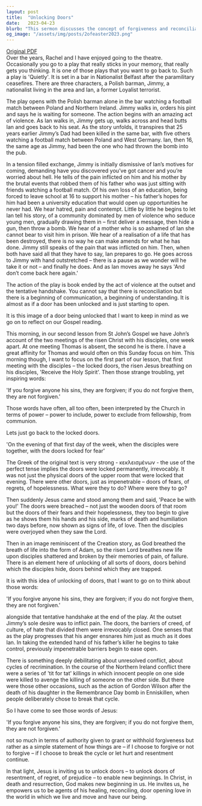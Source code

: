 ```yaml
---
layout: post
title:  "Unlocking Doors"
date:   2023-04-23
blurb: "This sermon discusses the concept of forgiveness and reconciliation, using the play 'Quietly' as a metaphor. The sermon emphasizes the debilitating nature of unresolved conflict and the power of forgiveness in unlocking doors of resentment, regret, and prejudice. It highlights Jesus's words about forgiveness, interpreting them not as an authority to grant or withhold forgiveness, but as an invitation to break cycles of hurt and resentment."
og_image: "/assets/img/posts/2ofeaster2023.png"
---
```

[Original PDF](/assets/pdf/2ofeaster2023.pdf)    
Over the years, Rachel and I have enjoyed going to the theatre. Occasionally you go to a play that really sticks in your memory, that really gets you thinking. It is one of those plays that you want to go back to. Such a play is 'Quietly'. It is set in a bar in Nationalist Belfast after the paramilitary ceasefires. There are three characters, a Polish barman, Jimmy, a nationalist living in the area and Ian, a former Loyalist terrorist.

The play opens with the Polish barman alone in the bar watching a football match between Poland and Northern Ireland. Jimmy walks in, orders his pint and says he is waiting for someone. The action begins with an amazing act of violence. As Ian walks in, Jimmy gets up, walks across and head butts Ian and goes back to his seat. As the story unfolds, it transpires that 25 years earlier Jimmy’s Dad had been killed in the same bar, with five others watching a football match between Poland and West Germany. Ian, then 16, the same age as Jimmy, had been the one who had thrown the bomb into the pub.

In a tension filled exchange, Jimmy is initially dismissive of Ian’s motives for coming, demanding have you discovered you’ve got cancer and you’re worried about hell. He tells of the pain inflicted on him and his mother by the brutal events that robbed them of his father who was just sitting with friends watching a football match. Of his own loss of an education, being forced to leave school at 16 to support his mother – his father’s hopes for him had been a university education that would open up opportunities he never had. We hear hatred, pain and contempt. Little by little he begins to let Ian tell his story, of a community dominated by men of violence who seduce young men, gradually drawing them in – first deliver a message, then hide a gun, then throw a bomb. We hear of a mother who is so ashamed of Ian she cannot bear to visit him in prison. We hear of a realisation of a life that has been destroyed, there is no way he can make amends for what he has done. Jimmy still speaks of the pain that was inflicted on him. Then, when both have said all that they have to say, Ian prepares to go. He goes across to Jimmy with hand outstretched – there is a pause as we wonder will he take it or not – and finally he does. And as Ian moves away he says 'And don’t come back here again.'

The action of the play is book ended by the act of violence at the outset and the tentative handshake. You cannot say that there is reconciliation but there is a beginning of communication, a beginning of understanding. It is almost as if a door has been unlocked and is just starting to open.

It is this image of a door being unlocked that I want to keep in mind as we go on to reflect on our Gospel reading.

This morning, in our second lesson from St John’s Gospel we have John’s account of the two meetings of the risen Christ with his disciples, one week apart. At one meeting Thomas is absent, the second he is there. I have a great affinity for Thomas and would often on this Sunday focus on him. This morning though, I want to focus on the first part of our lesson, that first meeting with the disciples – the locked doors, the risen Jesus breathing on his disciples, 'Receive the Holy Spirit'. Then those strange troubling, yet inspiring words:

'If you forgive anyone his sins, they are forgiven; if you do not forgive them, they are not forgiven.'

Those words have often, all too often, been interpreted by the Church in terms of power – power to include, power to exclude from fellowship, from communion.

Lets just go back to the locked doors.

'On the evening of that first day of the week, when the disciples were together, with the doors locked for fear'

The Greek of the original text is very strong - κεκλεισμένων - the use of the perfect tense implies the doors were locked permanently, irrevocably. It was not just the physical doors of the upper room that were locked that evening. There were other doors, just as impenetrable – doors of fears, of regrets, of hopelessness. What were they to do? Where were they to go?

Then suddenly Jesus came and stood among them and said, 'Peace be with you!' The doors were breached – not just the wooden doors of that room but the doors of their fears and their hopelessness, they too begin to give as he shows them his hands and his side, marks of death and humiliation two days before, now shown as signs of life, of love. Then the disciples were overjoyed when they saw the Lord.

Then in an image reminiscent of the Creation story, as God breathed the breath of life into the form of Adam, so the risen Lord breathes new life upon disciples shattered and broken by their memories of pain, of failure. There is an element here of unlocking of all sorts of doors, doors behind which the disciples hide, doors behind which they are trapped.

It is with this idea of unlocking of doors, that I want to go on to think about those words:

'If you forgive anyone his sins, they are forgiven; if you do not forgive them, they are not forgiven.'

alongside that tentative handshake at the end of the play. At the outset Jimmy’s sole desire was to inflict pain. The doors, the barriers of creed, of culture, of hate that divided them were irrevocably closed. One senses that as the play progresses that his anger ensnares him just as much as it does Ian. In taking the extended hand of his father’s killer he begins to take control, previously impenetrable barriers begin to ease open.

There is something deeply debilitating about unresolved conflict, about cycles of recrimination. In the course of the Northern Ireland conflict there were a series of 'tit for tat' killings in which innocent people on one side were killed to avenge the killing of someone on the other side. But there were those other occasions, such as the action of Gordon Wilson after the death of his daughter in the Remembrance Day bomb in Enniskillen, when people deliberately chose to break that cycle.

So I have come to see those words of Jesus:

'If you forgive anyone his sins, they are forgiven; if you do not forgive them, they are not forgiven.'

not so much in terms of authority given to grant or withhold forgiveness but rather as a simple statement of how things are – if I choose to forgive or not to forgive – if I choose to break the cycle or let hurt and resentment continue.

In that light, Jesus is inviting us to unlock doors – to unlock doors of resentment, of regret, of prejudice – to enable new beginnings. In Christ, in death and resurrection, God makes new beginning in us. He invites us, he empowers us to be agents of his healing, reconciling, door opening love in the world in which we live and move and have our being.
